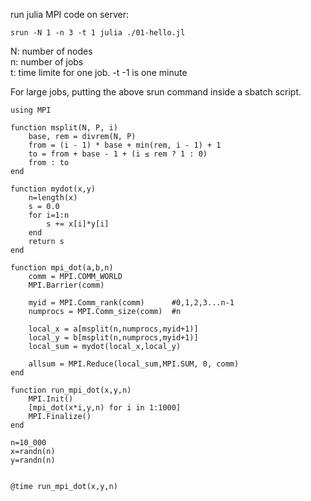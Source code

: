 run julia MPI code on server:
```
srun -N 1 -n 3 -t 1 julia ./01-hello.jl
```
N: number of nodes  
n: number of jobs  
t: time limite for one job. -t -1 is one minute  

For large jobs, putting the above srun command inside a sbatch script.

```
using MPI

function msplit(N, P, i)
    base, rem = divrem(N, P)
    from = (i - 1) * base + min(rem, i - 1) + 1
    to = from + base - 1 + (i ≤ rem ? 1 : 0)
    from : to
end

function mydot(x,y)
    n=length(x)
    s = 0.0
    for i=1:n
        s += x[i]*y[i]
    end
    return s
end

function mpi_dot(a,b,n)
    comm = MPI.COMM_WORLD
    MPI.Barrier(comm)

    myid = MPI.Comm_rank(comm)      #0,1,2,3...n-1
    numprocs = MPI.Comm_size(comm)  #n

    local_x = a[msplit(n,numprocs,myid+1)]
    local_y = b[msplit(n,numprocs,myid+1)]
    local_sum = mydot(local_x,local_y)

    allsum = MPI.Reduce(local_sum,MPI.SUM, 0, comm)
end

function run_mpi_dot(x,y,n)
    MPI.Init()
    [mpi_dot(x*i,y,n) for i in 1:1000]
    MPI.Finalize()
end

n=10_000
x=randn(n)
y=randn(n)


@time run_mpi_dot(x,y,n)

```
